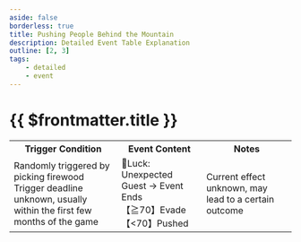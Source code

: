```yaml
---
aside: false
borderless: true
title: Pushing People Behind the Mountain
description: Detailed Event Table Explanation
outline: [2, 3]
tags:
    - detailed
    - event
---
```


# {{ $frontmatter.title }}

<Table class="timeline-table">
    <tr class="timeline-header">
        <th>Trigger Condition</th>
        <th>Event Content</th>
        <th>Notes</th>
    </tr>
	<tr>
		<td>
		Randomly triggered by picking firewood <br>
		Trigger deadline unknown, usually within the first few months of the game <br>
		</td>
		<td>
			<span title="Positive correction of light work">🎲Luck: Unexpected Guest → Event Ends</span><br>
			【≧70】Evade <br>
			【<70】Pushed <br>
		</td>
		<td>Current effect unknown, may lead to a certain outcome</td>
	</tr>
</table>